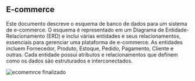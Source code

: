 ## E-commerce


Este documento descreve o esquema de banco de dados para um sistema de e-commerce. O esquema é representado em um Diagrama de Entidade-Relacionamento (ERD) e inclui várias entidades e seus relacionamentos, essenciais para gerenciar uma plataforma de e-commerce. As entidades incluem Fornecedor, Produto, Estoque, Pedido, Pagamento, Cliente e outras. Cada entidade possui atributos e relacionamentos que definem como os dados são estruturados e interconectados.

![ecomemrce finalizado](https://github.com/user-attachments/assets/30d1e34e-ded4-4c26-9c1c-66731f848da1)
